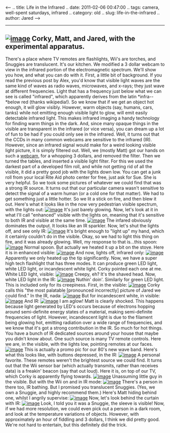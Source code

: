 <--
.. title: Life in the Infrared
.. date: 2011-02-06 00:47:00
.. tags: camera, well-spent saturdays, infrared
.. category: old
.. slug: life-in-the-infrared
.. author: Jared
-->


  -----------------------------------------------------------------------------------------------------------------------------------------------------------------------------------------------------
  [![image](http://2.bp.blogspot.com/_fa6AZDCsHnY/TU4egR75ENI/AAAAAAAAAJU/eEFirBEL2xY/s320/authors.jpg)](http://2.bp.blogspot.com/_fa6AZDCsHnY/TU4egR75ENI/AAAAAAAAAJU/eEFirBEL2xY/s1600/authors.jpg)
  Corky, Matt, and Jared, with the experimental apparatus.
  -----------------------------------------------------------------------------------------------------------------------------------------------------------------------------------------------------

There's a place where TV remotes are flashlights, Wii's are torches, and
Snuggies are translucent. It's our kitchen. We modified a 3 dollar
webcam to view in the infrared portion of the electromagnetic spectrum.
We'll show you how, and what you can do with it. First, a little bit of
background. If you read the previous post by Alex, you'd know that
visible light waves are the same kind of waves as radio waves,
microwaves, and x-rays; they just wave at different frequencies. Light
that has a frequency just below what we can see is called "infrared",
which apparently derives from the latin *infra--*below red (thanks
wikipedia!). So we know that if we get an object hot enough, it will
glow visibly. However, warm objects (say, humans, cars, tanks) while not
emitting enough visible light to glow, will emit easily detectable
infrared light. This makes infrared imaging a handy technology for
finding warm things in the dark. And, since many opaque things in the
visible are transparent in the infrared (or vice versa), you can dream
up a lot of fun to be had if you could only see in the infrared. Well,
it turns out that the CCDs in many common webcams are sensitive to the
infrared (IR). However, since an infrared signal would make for a weird
looking visible light picture, it is simply filtered out. Well, we
(mostly Matt) got our hands on such a
[webcam](http://www.amazon.com/gp/product/B0019WF4FE/ref=oss_product),
for a whopping 3 dollars, and removed the filter. Then we turned the
tables, and inserted a visible light filter. For this we used the
darkest part of a developed film roll, and while not getting rid of all
the visible, it did a pretty good job with the lights down low. You can
get a junk roll from your local Rite Aid photo center for free, just ask
for Sue. She is very helpful. So we took some pictures of whatever we
could find that was a strong IR source. It turns out that our particular
camera wasn't sensitive to detect the signal of a warm human (or a cold
one for that matter). We had to get something just a little hotter. So
we lit a stick on fire, and then blew it out. Here's what it looks like
in the now very pedestrian visible spectrum, with the lights out:
[![image](http://3.bp.blogspot.com/_fa6AZDCsHnY/TU4e6vuACII/AAAAAAAAAJY/gD53zNX1nDI/s320/stick+visible.jpg)](http://3.bp.blogspot.com/_fa6AZDCsHnY/TU4e6vuACII/AAAAAAAAAJY/gD53zNX1nDI/s1600/stick+visible.jpg)
It's just barely glowing. Now, let's look at it in what I'll call
"enhanced" visible with the lights on, meaning that it's sensitive to
both IR and visible at the same time.
[![image](http://1.bp.blogspot.com/_fa6AZDCsHnY/TU4ff9P0ljI/AAAAAAAAAJc/X5a75LQKr-Q/s320/stick+enhanced.jpg)](http://1.bp.blogspot.com/_fa6AZDCsHnY/TU4ff9P0ljI/AAAAAAAAAJc/X5a75LQKr-Q/s1600/stick+enhanced.jpg)
The infared obviously dominates the output. It looks like an IR
sparkler. Now, let's shut the lights off, and see only IR:
[![image](http://3.bp.blogspot.com/_fa6AZDCsHnY/TU4g8q5tiZI/AAAAAAAAAJk/qLct2HN-ZuQ/s320/stick+infra.jpg)](http://3.bp.blogspot.com/_fa6AZDCsHnY/TU4g8q5tiZI/AAAAAAAAAJk/qLct2HN-ZuQ/s1600/stick+infra.jpg)
It's bright enough to "light up" my hand, which it certainly couldn't do
in the visible. Okay, so we had to light this thing on fire, and it was
already glowing. Well, my response to that is...this spoon:
[![image](http://3.bp.blogspot.com/_fa6AZDCsHnY/TU4iF8qPjjI/AAAAAAAAAJo/kywO7JDYG3Q/s400/hot+spoon+vis.jpg)](http://3.bp.blogspot.com/_fa6AZDCsHnY/TU4iF8qPjjI/AAAAAAAAAJo/kywO7JDYG3Q/s1600/hot+spoon+vis.jpg)
Normal spoon. But actually we heated it up a bit on the stove. Here it
is in enhanced visible:
[![image](http://4.bp.blogspot.com/_fa6AZDCsHnY/TU4iR1HraFI/AAAAAAAAAJs/qjk-xDgyFkM/s320/hot+spoon+enhanced.jpg)](http://4.bp.blogspot.com/_fa6AZDCsHnY/TU4iR1HraFI/AAAAAAAAAJs/qjk-xDgyFkM/s1600/hot+spoon+enhanced.jpg)
And now, lights off, infrared only:
[![image](http://2.bp.blogspot.com/_fa6AZDCsHnY/TU4ikGGMEfI/AAAAAAAAAJw/gYsusNx8RNw/s320/hot+spoon+dark.jpg)](http://2.bp.blogspot.com/_fa6AZDCsHnY/TU4ikGGMEfI/AAAAAAAAAJw/gYsusNx8RNw/s1600/hot+spoon+dark.jpg)
Apparently we only heated up the tip significantly.
Now, we have a super high tech flashlight that has three modes. It can
produce green LED light, white LED light, or incandescent white light.
Corky pointed each one at me. White LED light, visible:
[![image](http://3.bp.blogspot.com/_fa6AZDCsHnY/TU4jmRe24EI/AAAAAAAAAJ0/c4h7wMdW_7c/s320/jared+white.jpg)](http://3.bp.blogspot.com/_fa6AZDCsHnY/TU4jmRe24EI/AAAAAAAAAJ0/c4h7wMdW_7c/s1600/jared+white.jpg)
Creepy, eh? It's the shaved head.
Now, white LED light in the IR:
[![image](http://2.bp.blogspot.com/_fa6AZDCsHnY/TU4kEKAtnEI/AAAAAAAAAJ4/RKKCmhRxu5Q/s320/dark.jpg)](http://2.bp.blogspot.com/_fa6AZDCsHnY/TU4kEKAtnEI/AAAAAAAAAJ4/RKKCmhRxu5Q/s1600/dark.jpg)
Nuthin' doin'. Similarly for green LED light. This is included only for
its creepiness. First, in the visible:
[![image](http://1.bp.blogspot.com/_fa6AZDCsHnY/TU4kTWeT2-I/AAAAAAAAAJ8/ZAJ3aUCC2qY/s320/jared+green.jpg)](http://1.bp.blogspot.com/_fa6AZDCsHnY/TU4kTWeT2-I/AAAAAAAAAJ8/ZAJ3aUCC2qY/s1600/jared+green.jpg)
Corky calls this "the most palatable [pronounced incorrectly] picture of
Jared we could find." In the IR, nada:
[![image](http://4.bp.blogspot.com/_fa6AZDCsHnY/TU4kkgkjufI/AAAAAAAAAKA/I8kV2SZKpiE/s320/dark+2.jpg)](http://4.bp.blogspot.com/_fa6AZDCsHnY/TU4kkgkjufI/AAAAAAAAAKA/I8kV2SZKpiE/s1600/dark+2.jpg)
But for incandescent white, in visible:
[![image](http://1.bp.blogspot.com/_fa6AZDCsHnY/TU4kvV7Z5fI/AAAAAAAAAKE/0jHh-_5huRg/s320/jared+incan.jpg)](http://1.bp.blogspot.com/_fa6AZDCsHnY/TU4kvV7Z5fI/AAAAAAAAAKE/0jHh-_5huRg/s1600/jared+incan.jpg)
And IR:
[![image](http://4.bp.blogspot.com/_fa6AZDCsHnY/TU4k7_LZAbI/AAAAAAAAAKI/eTZdYYArUdc/s320/jared+infra.jpg)](http://4.bp.blogspot.com/_fa6AZDCsHnY/TU4k7_LZAbI/AAAAAAAAAKI/eTZdYYArUdc/s1600/jared+infra.jpg)
I am aglow! Matt is clearly shocked. This happens because light
generated by LED's occurs because of electrons hopping around
semi-definite energy states of a material, making semi-definite
frequencies of light. However, incandescent light is due to the filament
being glowing hot, emitting radiation over a wide range of frequencies,
and we know that it's got a strong contribution in the IR.
So much for hot things. You have a bunch of IR dedicated sources around
your house that maybe you didn't know about. One such source is many TV
remote controls. Here we are, in the visible, with the lights low,
pointing remotes at our faces.
[![image](http://1.bp.blogspot.com/_fa6AZDCsHnY/TU4mbYxxVWI/AAAAAAAAAKM/bR-WdOFTQ0o/s320/remotes+vis.jpg)](http://1.bp.blogspot.com/_fa6AZDCsHnY/TU4mbYxxVWI/AAAAAAAAAKM/bR-WdOFTQ0o/s1600/remotes+vis.jpg)
This is actually a promo pic for our 80's new wave band. Here's what
this looks like, with buttons depressed, in the IR:
[![image](http://2.bp.blogspot.com/_fa6AZDCsHnY/TU4nENHKUoI/AAAAAAAAAKQ/waQc1sh3AS4/s320/remotes+infra.jpg)](http://2.bp.blogspot.com/_fa6AZDCsHnY/TU4nENHKUoI/AAAAAAAAAKQ/waQc1sh3AS4/s1600/remotes+infra.jpg)
A personal favorite.
These remotes weren't the brightest source we could find. It turns out
that the Wii sensor bar (which actually transmits, rather than receives
data) is a freakin' beacon (say that out loud). Here it is, on top of
our TV, which Corky is apparently flying towards.
[![image](http://2.bp.blogspot.com/_fa6AZDCsHnY/TU4oAdkkSQI/AAAAAAAAAKU/HVn-di40lSA/s320/corky+flying.jpg)](http://2.bp.blogspot.com/_fa6AZDCsHnY/TU4oAdkkSQI/AAAAAAAAAKU/HVn-di40lSA/s1600/corky+flying.jpg)
Unassuming little guy in the visible. But with the Wii on and in IR
mode:
[![image](http://2.bp.blogspot.com/_fa6AZDCsHnY/TU4ocjPYcBI/AAAAAAAAAKY/eJkV5XE4GAs/s320/wii+dark.jpg)](http://2.bp.blogspot.com/_fa6AZDCsHnY/TU4ocjPYcBI/AAAAAAAAAKY/eJkV5XE4GAs/s1600/wii+dark.jpg)
There's a person in there too, IR bathing. But I promised you
translucent Snuggies. (Yes, we own a Snuggie, and highly recommend
them.) Here's Matt hiding behind one, whilst I angrily supervise:
[![image](http://1.bp.blogspot.com/_fa6AZDCsHnY/TU4o-dCYcdI/AAAAAAAAAKc/ppkhs3o9nKc/s320/snuggie+visible.jpg)](http://1.bp.blogspot.com/_fa6AZDCsHnY/TU4o-dCYcdI/AAAAAAAAAKc/ppkhs3o9nKc/s1600/snuggie+visible.jpg)
Now, let's look behind the curtain with IR:
[![image](http://3.bp.blogspot.com/_fa6AZDCsHnY/TU4pM05CabI/AAAAAAAAAKg/lNEwZMLrL2g/s320/snuggie+infra.jpg)](http://3.bp.blogspot.com/_fa6AZDCsHnY/TU4pM05CabI/AAAAAAAAAKg/lNEwZMLrL2g/s1600/snuggie+infra.jpg)
Look, I told you it was a Snuggie, the sleeve is visible! Now, if we had
more resolution, we could even pick out a person in a dark room, and
look at the temperature variations of objects. However, with
approximately an hour of fiddling and 3 dollars, I think we did pretty
good. We're not hard to entertain, but this definitely did the trick.
